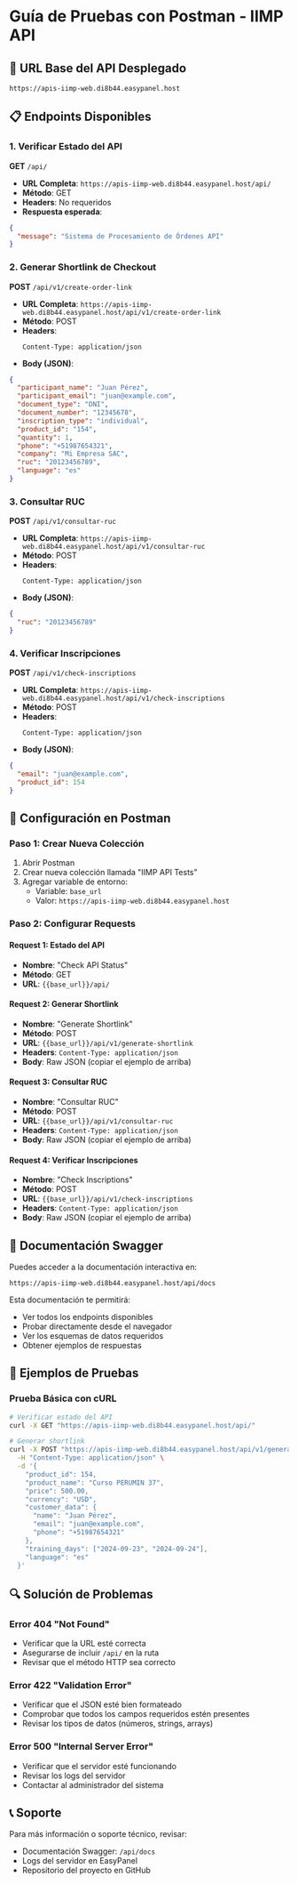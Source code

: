 # Guía de Pruebas con Postman - IIMP API

## 🚀 URL Base del API Desplegado
```
https://apis-iimp-web.di8b44.easypanel.host
```

## 📋 Endpoints Disponibles

### 1. Verificar Estado del API
**GET** `/api/`
- **URL Completa**: `https://apis-iimp-web.di8b44.easypanel.host/api/`
- **Método**: GET
- **Headers**: No requeridos
- **Respuesta esperada**:
```json
{
  "message": "Sistema de Procesamiento de Órdenes API"
}
```

### 2. Generar Shortlink de Checkout
**POST** `/api/v1/create-order-link`
- **URL Completa**: `https://apis-iimp-web.di8b44.easypanel.host/api/v1/create-order-link`
- **Método**: POST
- **Headers**:
  ```
  Content-Type: application/json
  ```
- **Body (JSON)**:
```json
{
  "participant_name": "Juan Pérez",
  "participant_email": "juan@example.com",
  "document_type": "DNI",
  "document_number": "12345678",
  "inscription_type": "individual",
  "product_id": "154",
  "quantity": 1,
  "phone": "+51987654321",
  "company": "Mi Empresa SAC",
  "ruc": "20123456789",
  "language": "es"
}
```

### 3. Consultar RUC
**POST** `/api/v1/consultar-ruc`
- **URL Completa**: `https://apis-iimp-web.di8b44.easypanel.host/api/v1/consultar-ruc`
- **Método**: POST
- **Headers**:
  ```
  Content-Type: application/json
  ```
- **Body (JSON)**:
```json
{
  "ruc": "20123456789"
}
```

### 4. Verificar Inscripciones
**POST** `/api/v1/check-inscriptions`
- **URL Completa**: `https://apis-iimp-web.di8b44.easypanel.host/api/v1/check-inscriptions`
- **Método**: POST
- **Headers**:
  ```
  Content-Type: application/json
  ```
- **Body (JSON)**:
```json
{
  "email": "juan@example.com",
  "product_id": 154
}
```

## 🔧 Configuración en Postman

### Paso 1: Crear Nueva Colección
1. Abrir Postman
2. Crear nueva colección llamada "IIMP API Tests"
3. Agregar variable de entorno:
   - Variable: `base_url`
   - Valor: `https://apis-iimp-web.di8b44.easypanel.host`

### Paso 2: Configurar Requests

#### Request 1: Estado del API
- **Nombre**: "Check API Status"
- **Método**: GET
- **URL**: `{{base_url}}/api/`

#### Request 2: Generar Shortlink
- **Nombre**: "Generate Shortlink"
- **Método**: POST
- **URL**: `{{base_url}}/api/v1/generate-shortlink`
- **Headers**: `Content-Type: application/json`
- **Body**: Raw JSON (copiar el ejemplo de arriba)

#### Request 3: Consultar RUC
- **Nombre**: "Consultar RUC"
- **Método**: POST
- **URL**: `{{base_url}}/api/v1/consultar-ruc`
- **Headers**: `Content-Type: application/json`
- **Body**: Raw JSON (copiar el ejemplo de arriba)

#### Request 4: Verificar Inscripciones
- **Nombre**: "Check Inscriptions"
- **Método**: POST
- **URL**: `{{base_url}}/api/v1/check-inscriptions`
- **Headers**: `Content-Type: application/json`
- **Body**: Raw JSON (copiar el ejemplo de arriba)

## 📖 Documentación Swagger

Puedes acceder a la documentación interactiva en:
```
https://apis-iimp-web.di8b44.easypanel.host/api/docs
```

Esta documentación te permitirá:
- Ver todos los endpoints disponibles
- Probar directamente desde el navegador
- Ver los esquemas de datos requeridos
- Obtener ejemplos de respuestas

## 🧪 Ejemplos de Pruebas

### Prueba Básica con cURL
```bash
# Verificar estado del API
curl -X GET "https://apis-iimp-web.di8b44.easypanel.host/api/"

# Generar shortlink
curl -X POST "https://apis-iimp-web.di8b44.easypanel.host/api/v1/generate-shortlink" \
  -H "Content-Type: application/json" \
  -d '{
    "product_id": 154,
    "product_name": "Curso PERUMIN 37",
    "price": 500.00,
    "currency": "USD",
    "customer_data": {
      "name": "Juan Pérez",
      "email": "juan@example.com",
      "phone": "+51987654321"
    },
    "training_days": ["2024-09-23", "2024-09-24"],
    "language": "es"
  }'
```

## 🔍 Solución de Problemas

### Error 404 "Not Found"
- Verificar que la URL esté correcta
- Asegurarse de incluir `/api/` en la ruta
- Revisar que el método HTTP sea correcto

### Error 422 "Validation Error"
- Verificar que el JSON esté bien formateado
- Comprobar que todos los campos requeridos estén presentes
- Revisar los tipos de datos (números, strings, arrays)

### Error 500 "Internal Server Error"
- Verificar que el servidor esté funcionando
- Revisar los logs del servidor
- Contactar al administrador del sistema

## 📞 Soporte

Para más información o soporte técnico, revisar:
- Documentación Swagger: `/api/docs`
- Logs del servidor en EasyPanel
- Repositorio del proyecto en GitHub